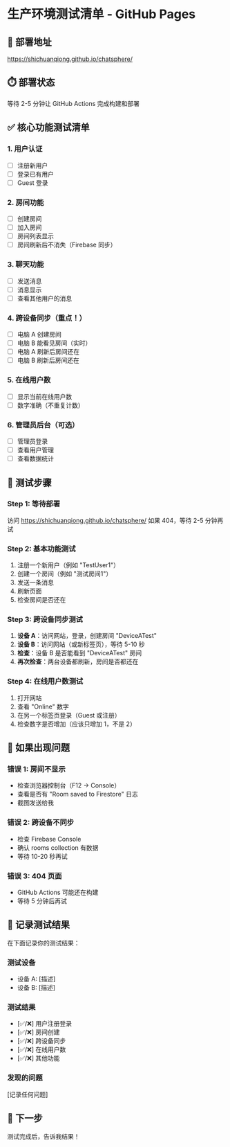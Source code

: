 # 生产环境测试清单 - GitHub Pages

## 🔗 部署地址
https://shichuanqiong.github.io/chatsphere/

## ⏱️ 部署状态
等待 2-5 分钟让 GitHub Actions 完成构建和部署

## ✅ 核心功能测试清单

### 1. 用户认证
- [ ] 注册新用户
- [ ] 登录已有用户
- [ ] Guest 登录

### 2. 房间功能
- [ ] 创建房间
- [ ] 加入房间
- [ ] 房间列表显示
- [ ] 房间刷新后不消失（Firebase 同步）

### 3. 聊天功能
- [ ] 发送消息
- [ ] 消息显示
- [ ] 查看其他用户的消息

### 4. 跨设备同步（重点！）
- [ ] 电脑 A 创建房间
- [ ] 电脑 B 能看见房间（实时）
- [ ] 电脑 A 刷新后房间还在
- [ ] 电脑 B 刷新后房间还在

### 5. 在线用户数
- [ ] 显示当前在线用户数
- [ ] 数字准确（不重复计数）

### 6. 管理员后台（可选）
- [ ] 管理员登录
- [ ] 查看用户管理
- [ ] 查看数据统计

## 🧪 测试步骤

### Step 1: 等待部署
访问 https://shichuanqiong.github.io/chatsphere/
如果 404，等待 2-5 分钟再试

### Step 2: 基本功能测试
1. 注册一个新用户（例如 "TestUser1"）
2. 创建一个房间（例如 "测试房间1"）
3. 发送一条消息
4. 刷新页面
5. 检查房间是否还在

### Step 3: 跨设备同步测试
1. **设备 A**：访问网站，登录，创建房间 "DeviceATest"
2. **设备 B**：访问网站（或新标签页），等待 5-10 秒
3. **检查**：设备 B 是否能看到 "DeviceATest" 房间
4. **再次检查**：两台设备都刷新，房间是否都还在

### Step 4: 在线用户数测试
1. 打开网站
2. 查看 "Online" 数字
3. 在另一个标签页登录（Guest 或注册）
4. 检查数字是否增加（应该只增加 1，不是 2）

## 🐛 如果出现问题

### 错误 1: 房间不显示
- 检查浏览器控制台（F12 → Console）
- 查看是否有 "Room saved to Firestore" 日志
- 截图发送给我

### 错误 2: 跨设备不同步
- 检查 Firebase Console
- 确认 rooms collection 有数据
- 等待 10-20 秒再试

### 错误 3: 404 页面
- GitHub Actions 可能还在构建
- 等待 5 分钟后再试

## 📝 记录测试结果
在下面记录你的测试结果：

### 测试设备
- 设备 A: [描述]
- 设备 B: [描述]

### 测试结果
- [✅/❌] 用户注册登录
- [✅/❌] 房间创建
- [✅/❌] 跨设备同步
- [✅/❌] 在线用户数
- [✅/❌] 其他功能

### 发现的问题
[记录任何问题]

## 🎯 下一步
测试完成后，告诉我结果！
